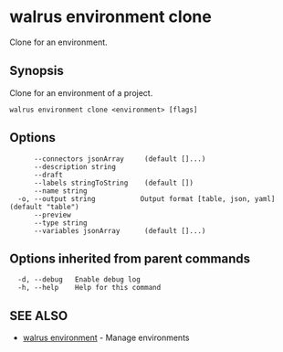 # walrus environment clone

Clone for an environment.

## Synopsis

Clone for an environment of a project.

```
walrus environment clone <environment> [flags]
```

## Options

```
      --connectors jsonArray     (default []...)
      --description string      
      --draft                   
      --labels stringToString    (default [])
      --name string             
  -o, --output string           Output format [table, json, yaml] (default "table")
      --preview                 
      --type string             
      --variables jsonArray      (default []...)
```

## Options inherited from parent commands

```
  -d, --debug   Enable debug log
  -h, --help    Help for this command
```

## SEE ALSO

* [walrus environment](walrus_environment)	 - Manage environments

